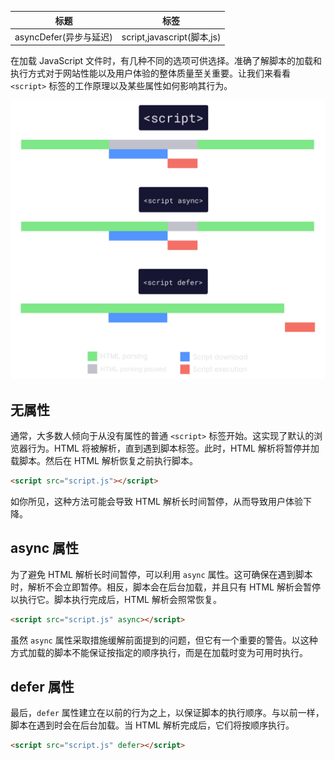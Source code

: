 | 标题                                                       | 标签                            |
| ---------------------------------------------------------- | ------------------------------- |
| asyncDefer(异步与延迟) | script,javascript(脚本,js) |

在加载 JavaScript 文件时，有几种不同的选项可供选择。准确了解脚本的加载和执行方式对于网站性能以及用户体验的整体质量至关重要。让我们来看看 `<script>` 标签的工作原理以及某些属性如何影响其行为。

![脚本加载可视化](images/async-defer.svg)

## 无属性

通常，大多数人倾向于从没有属性的普通 `<script>` 标签开始。这实现了默认的浏览器行为。HTML 将被解析，直到遇到脚本标签。此时，HTML 解析将暂停并加载脚本。然后在 HTML 解析恢复之前执行脚本。

```html
<script src="script.js"></script>
```

如你所见，这种方法可能会导致 HTML 解析长时间暂停，从而导致用户体验下降。

## async 属性

为了避免 HTML 解析长时间暂停，可以利用 `async` 属性。这可确保在遇到脚本时，解析不会立即暂停。相反，脚本会在后台加载，并且只有 HTML 解析会暂停以执行它。脚本执行完成后，HTML 解析会照常恢复。

```html
<script src="script.js" async></script>
```

虽然 `async` 属性采取措施缓解前面提到的问题，但它有一个重要的警告。以这种方式加载的脚本不能保证按指定的顺序执行，而是在加载时变为可用时执行。

## defer 属性

最后，`defer` 属性建立在以前的行为之上，以保证脚本的执行顺序。与以前一样，脚本在遇到时会在后台加载。当 HTML 解析完成后，它们将按顺序执行。

```html
<script src="script.js" defer></script>
```
